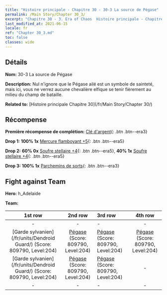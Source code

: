 ```yaml
---
title: "Histoire principale - Chapitre 30 - 30-3 La source de Pégase"
permalink: /Main Story/Chapter 30_3/
excerpt: "Chapitre 30 - 3. Era of Chaos  Histoire principale - Chapitre 30_3. 30-3 La source de Pégase"
last_modified_at: 2021-06-15
locale: fr
ref: "Chapter 30_3.md"
toc: false
classes: wide
---
```


## Détails

 **Nom:** 30-3 La source de Pégase

 **Description:** Nul n'ignore que le Pégase ailé est un symbole de sainteté, mais ici, vous ne verrez aucune chevalière elfique se tenir fièrement au milieu du champ de bataille.

 **Related to:** [Histoire principale Chapitre 30](/fr/Main Story/Chapter 30/)

## Récompense

 **Première récompense de complétion:** [Clé d'argent](/ItemsFR/con_693/){: .btn .btn--era3}

 **Drop 1:** **100% 1x** [Mercure flamboyant +5](/ItemsFR/mat_98/){: .btn .btn--era5}

 **Drop 2:** **60% 0x** [Soufre stellaire +4](/ItemsFR/mat_92/){: .btn .btn--era5}, **40% 1x** [Soufre stellaire +4](/ItemsFR/mat_92/){: .btn .btn--era5}

 **Drop 3:** **100% 1x** [Parchemins de sorts](/ItemsFR/con_694/){: .btn .btn--era3}


## Fight against Team
 **Hero:** h_Adelaide

 **Team:**


  | 1st row | 2nd row | 3rd row | 4th row |
  |:----:|:----:|:----|:----:|
  | - | - | - | - |
  | [Garde sylvanien](/fr/units/Dendroid Guard/) (Score: 809790, Level:204)  | [Pégase](/fr/units/Pegasus/) (Score: 809790, Level:204)  | [Pégase](/fr/units/Pegasus/) (Score: 809790, Level:204)  | [Pégase](/fr/units/Pegasus/) (Score: 809790, Level:204)  |
  | [Garde sylvanien](/fr/units/Dendroid Guard/) (Score: 809790, Level:204)  | [Pégase](/fr/units/Pegasus/) (Score: 809790, Level:204)  | [Pégase](/fr/units/Pegasus/) (Score: 809790, Level:204)  | - |
  | - | - | - | - |


